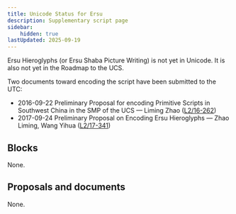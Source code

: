 ```yaml
---
title: Unicode Status for Ersu
description: Supplementary script page
sidebar:
    hidden: true
lastUpdated: 2025-09-19
---
```


Ersu Hieroglyphs (or Ersu Shaba Picture Writing) is not yet in Unicode. It is also not yet in the Roadmap to the UCS.

Two documents toward encoding the script have been submitted to the UTC:
- 2016-09-22 Preliminary Proposal for encoding Primitive Scripts in Southwest China in the SMP of the UCS — Liming Zhao ([L2/16-262](http://www.unicode.org/cgi-bin/GetMatchingDocs.pl?L2/16-262))
- 2017-09-24 Preliminary Proposal on Encoding Ersu Hieroglyphs — Zhao Liming, Wang Yihua ([L2/17-341](http://www.unicode.org/cgi-bin/GetMatchingDocs.pl?L2/17-341))

## Blocks

None.

## Proposals and documents

None.
